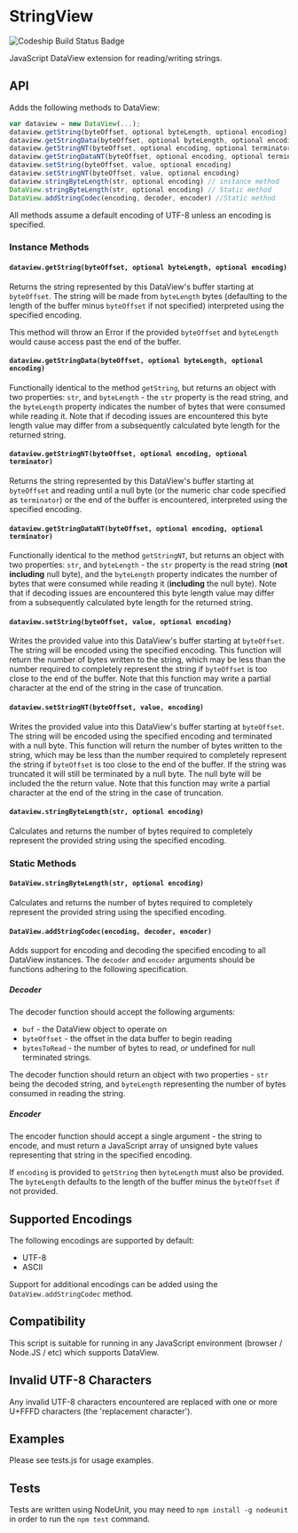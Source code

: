 StringView
==========

![Codeship Build Status Badge](https://codeship.com/projects/113ce100-93c8-0133-0238-6235332b63f7/status?branch=master)

JavaScript DataView extension for reading/writing strings.

## API
Adds the following methods to DataView:

```javascript
var dataview = new DataView(...);
dataview.getString(byteOffset, optional byteLength, optional encoding)
dataview.getStringData(byteOffset, optional byteLength, optional encoding)
dataview.getStringNT(byteOffset, optional encoding, optional terminator)
dataview.getStringDataNT(byteOffset, optional encoding, optional terminator)
dataview.setString(byteOffset, value, optional encoding)
dataview.setStringNT(byteOffset, value, optional encoding)
dataview.stringByteLength(str, optional encoding) // instance method
DataView.stringByteLength(str, optional encoding) // Static method
DataView.addStringCodec(encoding, decoder, encoder) //Static method
```
All methods assume a default encoding of UTF-8 unless an encoding is specified.

### Instance Methods
#### `dataview.getString(byteOffset, optional byteLength, optional encoding)`
Returns the string represented by this DataView's buffer starting at `byteOffset`. The string will be made from `byteLength` bytes (defaulting to the length of the buffer minus `byteOffset` if not specified) interpreted using the specified encoding. 

This method will throw an Error if the provided `byteOffset` and `byteLength` would cause access past the end of the buffer.

#### `dataview.getStringData(byteOffset, optional byteLength, optional encoding)`
Functionally identical to the method `getString`, but returns an object with two properties: `str`, and `byteLength` - the `str` property is the read string, and the `byteLength` property indicates the number of bytes that were consumed while reading it. Note that if decoding issues are encountered this byte length value may differ from a subsequently calculated byte length for the returned string.

#### `dataview.getStringNT(byteOffset, optional encoding, optional terminator)`
Returns the string represented by this DataView's buffer starting at `byteOffset` and reading until a null byte (or the numeric char code specified as `terminator`) or the end of the buffer is encountered, interpreted using the specified encoding.

#### `dataview.getStringDataNT(byteOffset, optional encoding, optional terminator)`
Functionally identical to the method `getStringNT`, but returns an object with two properties: `str`, and `byteLength` - the `str` property is the read string (**not including** null byte), and the `byteLength` property indicates the number of bytes that were consumed while reading it (**including** the null byte). Note that if decoding issues are encountered this byte length value may differ from a subsequently calculated byte length for the returned string.

#### `dataview.setString(byteOffset, value, optional encoding)`
Writes the provided value into this DataView's buffer starting at `byteOffset`. The string will be encoded using the specified encoding. This function will return the number of bytes written to the string, which may be less than the number required to completely represent the string if `byteOffset` is too close to the end of the buffer. Note that this function may write a partial character at the end of the string in the case of truncation.

#### `dataview.setStringNT(byteOffset, value, encoding)`
Writes the provided value into this DataView's buffer starting at `byteOffset`. The string will be encoded using the specified encoding and terminated with a null byte. This function will return the number of bytes written to the string, which may be less than the number required to completely represent the string if `byteOffset` is too close to the end of the buffer. If the string was truncated it will still be terminated by a null byte. The null byte will be included the the return value. Note that this function may write a partial character at the end of the string in the case of truncation.

#### `dataview.stringByteLength(str, optional encoding)`
Calculates and returns the number of bytes required to completely represent the provided string using the specified encoding.

### Static Methods
#### `DataView.stringByteLength(str, optional encoding)`
Calculates and returns the number of bytes required to completely represent the provided string using the specified encoding.

#### `DataView.addStringCodec(encoding, decoder, encoder)`
Adds support for encoding and decoding the specified encoding to all DataView instances. The `decoder` and `encoder` arguments should be functions adhering to the following specification. 

##### Decoder
The decoder function should accept the following arguments:

* `buf` - the DataView object to operate on
* `byteOffset` - the offset in the data buffer to begin reading
* `bytesToRead` - the number of bytes to read, or undefined for null terminated strings.

The decoder function should return an object with two properties - `str` being the decoded string, and `byteLength` representing the number of bytes consumed in reading the string.

##### Encoder
The encoder function should accept a single argument - the string to encode, and must return a JavaScript array of unsigned byte values representing that string in the specified encoding.

If `encoding` is provided to `getString` then `byteLength` must also be provided.
The `byteLength` defaults to the length of the buffer minus the `byteOffset` if not provided.

## Supported Encodings
The following encodings are supported by default:

* UTF-8
* ASCII

Support for additional encodings can be added using the `DataView.addStringCodec` method.

## Compatibility
This script is suitable for running in any JavaScript environment (browser / Node.JS / etc) which supports DataView.

## Invalid UTF-8 Characters
Any invalid UTF-8 characters encountered are replaced with one or more U+FFFD characters (the 'replacement character').

## Examples
Please see tests.js for usage examples.

## Tests
Tests are written using NodeUnit, you may need to `npm install -g nodeunit` in order to run the `npm test` command.
